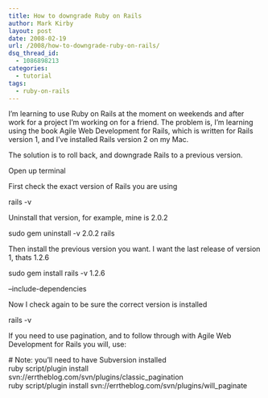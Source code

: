 ```yaml
---
title: How to downgrade Ruby on Rails
author: Mark Kirby
layout: post
date: 2008-02-19
url: /2008/how-to-downgrade-ruby-on-rails/
dsq_thread_id:
  - 1086898213
categories:
  - tutorial
tags:
  - ruby-on-rails
---
```

I&#8217;m learning to use Ruby on Rails at the moment on weekends and after work for a project I&#8217;m working on for a friend. The problem is, I&#8217;m learning using the book Agile Web Development for Rails, which is written for Rails version 1, and I&#8217;ve installed Rails version 2 on my Mac.

The solution is to roll back, and downgrade Rails to a previous version.

Open up terminal

First check the exact version of Rails you are using

<div class="codesnip-container" >
  rails -v
</div>

Uninstall that version, for example, mine is 2.0.2

<div class="codesnip-container" >
  sudo gem uninstall -v 2.0.2 rails
</div>

Then install the previous version you want. I want the last release of version 1, thats 1.2.6

<div class="codesnip-container" >
  sudo gem install rails -v 1.2.6
</div>

&#8211;include-dependencies

Now I check again to be sure the correct version is installed

<div class="codesnip-container" >
  rails -v
</div>

If you need to use pagination, and to follow through with Agile Web Development for Rails you will, use:

\# Note: you&#8217;ll need to have Subversion installed  
ruby script/plugin install svn://errtheblog.com/svn/plugins/classic_pagination  
ruby script/plugin install svn://errtheblog.com/svn/plugins/will_paginate